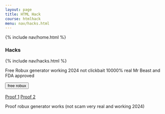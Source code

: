 ```yaml
---
layout: page
title: HTML Hack
course: htmlhack
menu: nav/hacks.html
---
```


{% include nav/home.html %}

### Hacks
{% include nav/hacks.html %}

<div>
  <p>Free Robux generator working 2024 not clickbait 10000% real Mr Beast and FDA approved</p>
  <button>free robux</button>
</div>
&nbsp;
<div>
  <a href="https://theonion.com/diddy-i-will-beat-these-charges-senseless/">Proof 1</a>
  <a href="https://theonion.com/iowa-state-fair-visitor-gored-by-500-pound-yam-1851607877/">Proof 2</a>
  <p>Proof robux generator works (not scam very real and working 2024)</p>
</div>
